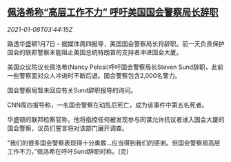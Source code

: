<!--1610079796000-->
[佩洛希称“高层工作不力” 呼吁美国国会警察局长辞职](https://cn.reuters.com/article/us-pelosi-capitol-police-station-0108-idCNKBS29D0EA)
------

<div><i>2021-01-08T03:44:15Z</i></div><p>路透华盛顿1月7日 - 据媒体周四报导，美国国会警察局长将辞职。前一天负责保护国会的联邦警察未能阻止美国总统特朗普的支持者冲进国会大厦。</p><p>美国众议院议长佩洛希(Nancy Pelosi)呼吁国会警察局长Steven Sund辞职，此前一些警察面对众人冲进时不断后退。国会警察包含2,000名警力。</p><p>国会警察局暂未回应有关Sund辞职报导的询问。</p><p>CNN周四报导称，一名国会警察在动乱后死亡，成为该事件中第五名死者。</p><p>华盛顿的联邦检察官称，他将指控任何被发现参与同谋允许抗议者进入国会大厦的国会警察，议员们誓言将对该部门展开调查。</p><p>“我们的很多国会警察表现得十分勇敢...应当得到我们的感谢。但国会警察局高层工作不力，”佩洛希在呼吁Sund辞职时称。(完)</p>
